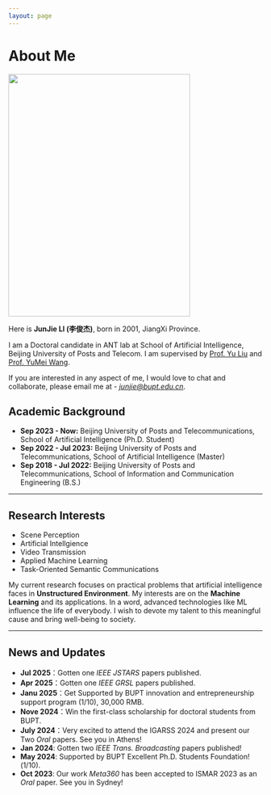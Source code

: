 ```yaml
---
layout: page
---
```


# About Me

<img src="https://junjieli0830.github.io/junjie_intro.jpg" class="floatpic" width="360" height="480">

Here is **JunJie LI (李俊杰)**, born in 2001, JiangXi Province.

I am a Doctoral candidate in ANT lab at School of Artificial Intelligence, Beijing University of Posts and Telecom. I am supervised by [Prof. Yu Liu](https://ai.bupt.edu.cn/szdw/szyl/znxxgcx/5.htm#) and [Prof. YuMei Wang](https://ai.bupt.edu.cn/szdw/szyl/znxxgcx/3.htm).

If you are interested in any aspect of me, I would love to chat and collaborate, please email me at - *junjie@bupt.edu.cn*.

## Academic Background

- **Sep 2023 - Now:** Beijing University of Posts and Telecommunications, School of Artificial Intelligence (Ph.D. Student)
- **Sep 2022 - Jul 2023:** Beijing University of Posts and Telecommunications, School of Artificial Intelligence (Master)
- **Sep 2018 - Jul 2022:** Beijing University of Posts and Telecommunications, School of Information and Communication Engineering (B.S.)

---

## Research Interests

- Scene Perception
- Artificial Intellgience
- Video Transmission
- Applied Machine Learning
- Task-Oriented Semantic Communications

My current research focuses on practical problems that artificial intelligence faces in **Unstructured Environment**. My interests are on the **Machine Learning** and its applications. In a word, advanced technologies like ML influence the life of everybody.  I wish to devote my talent to this meaningful cause and bring well-being to society.

---

## News and Updates

- **Jul 2025**：Gotten one *IEEE JSTARS* papers published.
- **Apr 2025**：Gotten one *IEEE GRSL* papers published.
- **Janu 2025**：Get Supported by BUPT innovation and entrepreneurship support program (1/10), 30,000 RMB.
- **Nove 2024**：Win the first-class scholarship for doctoral students from BUPT.
- **July 2024**：Very excited to attend the IGARSS 2024 and present our Two *Oral* papers. See you in Athens!
- **Jan 2024**: Gotten two *IEEE Trans. Broadcasting* papers published!
- **May 2024**: Supported by BUPT Excellent Ph.D. Students Foundation!(1/10).
- **Oct 2023**: Our work *Meta360* has been accepted to ISMAR 2023 as an *Oral* paper. See you in Sydney!

